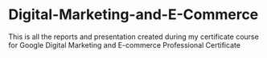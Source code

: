 # Digital-Marketing-and-E-Commerce 
This is all the reports and presentation created during my certificate course for Google Digital Marketing and E-commerce Professional Certificate
